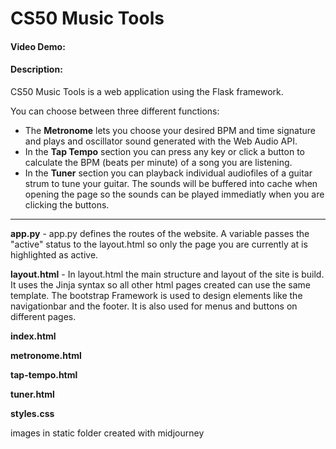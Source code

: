 # CS50 Music Tools
#### Video Demo:  <URL HERE>
#### Description:
CS50 Music Tools is a web application using the Flask framework.

You can choose between three different functions:
- The **Metronome** lets you choose your desired BPM and time signature and plays and oscillator sound generated with the Web Audio API.
- In the **Tap Tempo** section you can press any key or click a button to calculate the BPM (beats per minute) of a song you are listening.
- In the **Tuner** section you can playback individual audiofiles of a guitar strum to tune your guitar. The sounds will be buffered into cache when opening the page so the sounds can be played immediatly when you are clicking the buttons.

---

**app.py** - app.py defines the routes of the website. A variable passes the "active" status to the layout.html so only the page you are currently at is highlighted as active.

**layout.html** - In layout.html the main structure and layout of the site is build. It uses the Jinja syntax so all other html pages created can use the same template. The bootstrap Framework is used to design elements like the navigationbar and the footer. It is also used for menus and buttons on different pages.

**index.html**

**metronome.html**

**tap-tempo.html**

**tuner.html**

**styles.css**

images in static folder
created with midjourney
